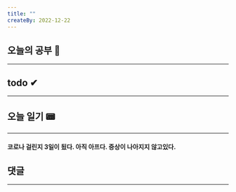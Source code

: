 ```yaml
---
title: ""
createBy: 2022-12-22
---
```

## 오늘의 공부 🎉
---
### 

## todo ✔
---

## 오늘 일기 📟
---
#### 코로나 걸린지 3일이 됬다. 아직 아프다. 증상이 나아지지 않고있다.

## 댓글
---

<Comment />